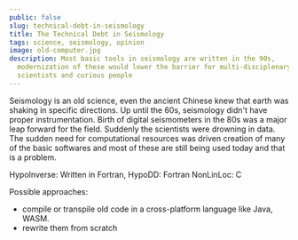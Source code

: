 ```yaml
---
public: false
slug: technical-debt-in-seismology
title: The Technical Debt in Seismology
tags: science, seismology, opinion
image: old-computer.jpg
description: Most basic tools in seismology are written in the 90s,
  modernization of these would lower the barrier for multi-disciplenary
  scientists and curious people
---
```


Seismology is an old science, even the ancient Chinese knew that earth was shaking in specific directions. Up until the 60s, seismology didn't have proper instrumentation. Birth of digital seismometers in the 80s was a major leap forward for the field. Suddenly the scientists were drowning in data. The sudden need for computational resources was driven creation of many of the basic softwares and most of these are still being used today and that is a problem.

<dynamic-image filename="media/articles/code.jpg" ></dynamic-image>

HypoInverse: Written in Fortran,
HypoDD: Fortran
NonLinLoc: C

Possible approaches: 
- compile or transpile old code in a cross-platform language like Java, WASM.
- rewrite them from scratch